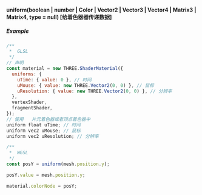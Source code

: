 #### uniform(boolean | number | Color | Vector2 | Vector3 | Vector4 | Matrix3 | Matrix4, type = null) [给着色器器传递数据]

##### Example

```js
/**
 *  GLSL
 */
// 声明
const material = new THREE.ShaderMaterial({
  uniforms: {
    uTime: { value: 0 }, // 时间
    uMouse: { value: new THREE.Vector2(0, 0) }, // 鼠标
    uResolution: { value: new THREE.Vector2(0, 0) }, // 分辨率
  },
  vertexShader,
  fragmentShader,
});
// 使用   片元着色器或者顶点着色器中
uniform float uTime; // 时间
uniform vec2 uMouse; // 鼠标
uniform vec2 uResolution; // 分辨率
```

```js
/**
 *  WGSL
 */
const posY = uniform(mesh.position.y);

posY.value = mesh.position.y;

material.colorNode = posY;
```
